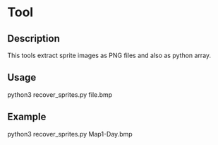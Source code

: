 # Tool

## Description

This tools extract sprite images as PNG files and also as python array.

## Usage

python3 recover_sprites.py file.bmp

## Example

python3 recover_sprites.py Map1-Day.bmp

